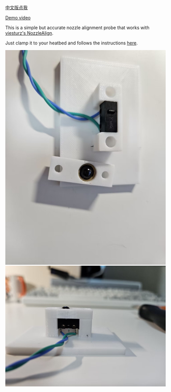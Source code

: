 [中文版点我](./README.chs.md)

[Demo video](https://www.bilibili.com/video/BV1hH4y1u7oX/)

This is a simple but accurate nozzle alignment probe that works with [viesturz's NozzleAlign](https://github.com/viesturz/NozzleAlign).

Just clamp it to your heatbed and follows the instructions [here](https://github.com/viesturz/NozzleAlign/blob/main/README.md#klipper-integration).

![](../imgs/nozzle_align/1.jpg)
![](../imgs/nozzle_align/2.jpg)
